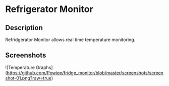 Refrigerator Monitor
====================

Description
-----------

Refridgerator Monitor allows real time temperature monitoring.

Screenshots
-----------

![Temperature Graphs] (https://github.com/Powiee/fridge_monitor/blob/master/screenshots/screenshot-01.png?raw=true)
